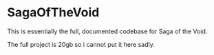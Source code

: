 # SagaOfTheVoid

This is essentially the full, documented codebase for Saga of the Void.

The full project is 20gb so i cannot put it here sadly.